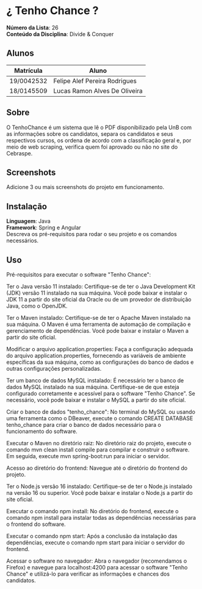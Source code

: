 # ¿ Tenho Chance ?

**Número da Lista**: 26<br>
**Conteúdo da Disciplina**: Divide & Conquer<br>

## Alunos
|Matrícula | Aluno |
| -- | -- |
| 19/0042532  |  Felipe Alef Pereira Rodrigues |
| 18/0145509  |  Lucas Ramon Alves De Oliveira |

## Sobre 
O TenhoChance é um sistema que lê o PDF disponibilizado pela UnB com as informações sobre os candidatos, separa os candidatos e seus respectivos cursos, os ordena de acordo com a classificação geral e, por meio de web scraping, verifica quem foi aprovado ou não no site do Cebraspe.

## Screenshots
Adicione 3 ou mais screenshots do projeto em funcionamento.

## Instalação 
**Linguagem**: Java<br>
**Framework**: Spring e Angular<br>
Descreva os pré-requisitos para rodar o seu projeto e os comandos necessários.

## Uso 
Pré-requisitos para executar o software "Tenho Chance":

Ter o Java versão 11 instalado: Certifique-se de ter o Java Development Kit (JDK) versão 11 instalado na sua máquina. Você pode baixar e instalar o JDK 11 a partir do site oficial da Oracle ou de um provedor de distribuição Java, como o OpenJDK.

Ter o Maven instalado: Certifique-se de ter o Apache Maven instalado na sua máquina. O Maven é uma ferramenta de automação de compilação e gerenciamento de dependências. Você pode baixar e instalar o Maven a partir do site oficial.

Modificar o arquivo application.properties: Faça a configuração adequada do arquivo application.properties, fornecendo as variáveis de ambiente específicas da sua máquina, como as configurações do banco de dados e outras configurações personalizadas.

Ter um banco de dados MySQL instalado: É necessário ter o banco de dados MySQL instalado na sua máquina. Certifique-se de que esteja configurado corretamente e acessível para o software "Tenho Chance". Se necessário, você pode baixar e instalar o MySQL a partir do site oficial.

Criar o banco de dados "tenho_chance": No terminal do MySQL ou usando uma ferramenta como o DBeaver, execute o comando CREATE DATABASE tenho_chance para criar o banco de dados necessário para o funcionamento do software.

Executar o Maven no diretório raiz: No diretório raiz do projeto, execute o comando mvn clean install compile para compilar e construir o software. Em seguida, execute mvn spring-boot:run para iniciar o servidor.

Acesso ao diretório do frontend: Navegue até o diretório do frontend do projeto.

Ter o Node.js versão 16 instalado: Certifique-se de ter o Node.js instalado na versão 16 ou superior. Você pode baixar e instalar o Node.js a partir do site oficial.

Executar o comando npm install: No diretório do frontend, execute o comando npm install para instalar todas as dependências necessárias para o frontend do software.

Executar o comando npm start: Após a conclusão da instalação das dependências, execute o comando npm start para iniciar o servidor do frontend.

Acessar o software no navegador: Abra o navegador (recomendamos o Firefox) e navegue para localhost:4200 para acessar o software "Tenho Chance" e utilizá-lo para verificar as informações e chances dos candidatos.




